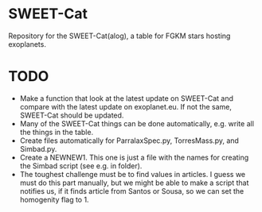 SWEET-Cat
=========

Repository for the SWEET-Cat(alog), a table for FGKM stars hosting exoplanets.


TODO
====

   - Make a function that look at the latest update on SWEET-Cat and compare
     with the latest update on exoplanet.eu. If not the same, SWEET-Cat should
     be updated.
   - Many of the SWEET-Cat things can be done automatically, e.g. write all the
     things in the table.
   - Create files automatically for ParralaxSpec.py, TorresMass.py, and
     Simbad.py.
   - Create a NEWNEW1. This one is just a file with the names for creating the
     Simbad script (see e.g. in folder).
   - The toughest challenge must be to find values in articles. I guess we must
     do this part manually, but we might be able to make a script that notifies
     us, if it finds article from Santos or Sousa, so we can set the homogenity
     flag to 1.
